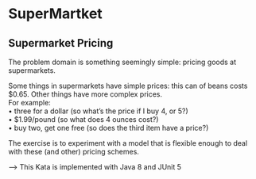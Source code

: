 # SuperMartket

## Supermarket Pricing
 
The problem domain is something seemingly simple: pricing goods at supermarkets.
 
Some things in supermarkets have simple prices: this can of beans costs $0.65. Other things have more complex prices. <br /> 
For example:<br />
• three for a dollar (so what’s the price if I buy 4, or 5?) <br />
• $1.99/pound (so what does 4 ounces cost?) <br />
• buy two, get one free (so does the third item have a price?) <br />
 
The exercise is to experiment with a model that is flexible enough to deal with these (and other) pricing schemes. <br />

--> This Kata is implemented with Java 8 and JUnit 5
